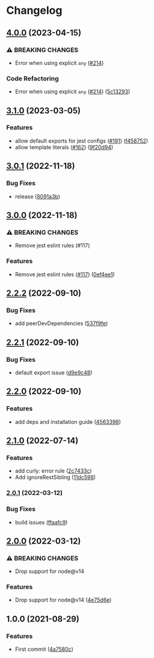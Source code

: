 # Changelog

## [4.0.0](https://github.com/bjerkio/eslint-config/compare/v3.1.0...v4.0.0) (2023-04-15)


### ⚠ BREAKING CHANGES

* Error when using explicit `any` ([#214](https://github.com/bjerkio/eslint-config/issues/214))

### Code Refactoring

* Error when using explicit `any` ([#214](https://github.com/bjerkio/eslint-config/issues/214)) ([5c13293](https://github.com/bjerkio/eslint-config/commit/5c13293b6e60ef9e72e5eee282aa0c49d5087728))

## [3.1.0](https://github.com/bjerkio/eslint-config/compare/v3.0.1...v3.1.0) (2023-03-05)


### Features

* allow default exports for jest configs ([#191](https://github.com/bjerkio/eslint-config/issues/191)) ([f458752](https://github.com/bjerkio/eslint-config/commit/f4587523493f54235ddd9adfcb3279c4217f833f))
* allow template literals ([#162](https://github.com/bjerkio/eslint-config/issues/162)) ([9f20d94](https://github.com/bjerkio/eslint-config/commit/9f20d94150de967a4bb9ebd4fad0bec57115fc0f))

## [3.0.1](https://github.com/bjerkio/eslint-config/compare/v3.0.0...v3.0.1) (2022-11-18)


### Bug Fixes

* release ([8091a3b](https://github.com/bjerkio/eslint-config/commit/8091a3bc4dde751c40593bfcb9f64f5c5a7448c2))

## [3.0.0](https://github.com/bjerkio/eslint-config/compare/v2.2.2...v3.0.0) (2022-11-18)


### ⚠ BREAKING CHANGES

* Remove jest eslint rules (#117)

### Features

* Remove jest eslint rules ([#117](https://github.com/bjerkio/eslint-config/issues/117)) ([0ef4ee1](https://github.com/bjerkio/eslint-config/commit/0ef4ee1b8e68850fe36e3ea82ae344e9887853e7))

## [2.2.2](https://github.com/bjerkio/eslint-config/compare/v2.2.1...v2.2.2) (2022-09-10)


### Bug Fixes

* add peerDevDependencies ([537f9fe](https://github.com/bjerkio/eslint-config/commit/537f9fe7e49480d954bc15331903eec5572cbb78))

## [2.2.1](https://github.com/bjerkio/eslint-config/compare/v2.2.0...v2.2.1) (2022-09-10)


### Bug Fixes

* default export issue ([d9e9c48](https://github.com/bjerkio/eslint-config/commit/d9e9c481db835abc91e556108ad7775c81737aa3))

## [2.2.0](https://github.com/bjerkio/eslint-config/compare/v2.1.0...v2.2.0) (2022-09-10)


### Features

* add deps and installation guide ([4563398](https://github.com/bjerkio/eslint-config/commit/4563398750f7cecab36ef2d6bc08110ec99301f7))

## [2.1.0](https://github.com/bjerkio/eslint-config/compare/v2.0.1...v2.1.0) (2022-07-14)


### Features

* add curly: error rule ([2c7433c](https://github.com/bjerkio/eslint-config/commit/2c7433cd77befc5a4577ad4c2190259111cd1533))
* Add ignoreRestSibling ([11dc598](https://github.com/bjerkio/eslint-config/commit/11dc598ba30e3276e23cf1e3d76018f0dcd841af))

### [2.0.1](https://github.com/bjerkio/eslint-config/compare/v2.0.0...v2.0.1) (2022-03-12)


### Bug Fixes

* build issues ([ffaafc9](https://github.com/bjerkio/eslint-config/commit/ffaafc9414e12b23f083242a3e04b7dfe3b9c904))

## [2.0.0](https://github.com/bjerkio/eslint-config/compare/v1.0.0...v2.0.0) (2022-03-12)


### ⚠ BREAKING CHANGES

* Drop support for node@v14

### Features

* Drop support for node@v14 ([4e75d6e](https://github.com/bjerkio/eslint-config/commit/4e75d6e6eb1c6e6975d0efc982cb55d1c6f17563))

## 1.0.0 (2021-08-29)


### Features

* First commit ([4a7580c](https://www.github.com/bjerkio/eslint-config/commit/4a7580cd6b0132b9ff3f1ec4a86417d86a8dc290))
